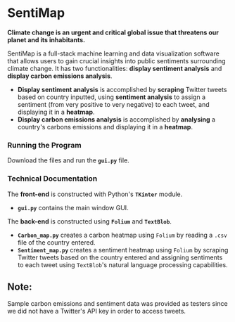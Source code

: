 # SentiMap
**Climate change is an urgent and critical global issue that threatens our planet and its inhabitants.**

SentiMap is a full-stack machine learning and data visualization software that allows users to gain crucial insights into public sentiments surrounding climate change. It has two functionalities: **display sentiment analysis** and **display carbon emissions analysis**. 

- **Display sentiment analysis** is accomplished by **scraping** Twitter tweets based on country inputted, using **sentiment analysis** to assign a sentiment (from very positive to very negative) to each tweet, and displaying it in a **heatmap**. 
- **Display carbon emissions analysis** is accomplished by **analysing** a country's carbons emissions and displaying it in a **heatmap**. 

### Running the Program 
Download the files and run the **`gui.py`** file.

### Technical Documentation
The **front-end** is constructed with Python's **`TKinter`** module.
- **`gui.py`** contains the main window GUI.

The **back-end** is constructed using **`Folium`** and **`TextBlob`**.
- **`Carbon_map.py`** creates a carbon heatmap using `Folium` by reading a `.csv` file of the country entered.
- **`Sentiment_map.py`** creates a sentiment heatmap using `Folium` by scraping Twitter tweets based on the country entered and assigning sentiments to each tweet using `TextBlob`'s natural language processing capabilities.

## Note:
Sample carbon emissions and sentiment data was provided as testers since we did not have a Twitter's API key in order to access tweets. 
